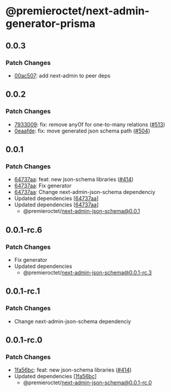 # @premieroctet/next-admin-generator-prisma

## 0.0.3

### Patch Changes

- [00ac507](https://github.com/premieroctet/next-admin/commit/00ac507d596bfb668fe33849535ba59f6fb8e2ce): add next-admin to peer deps

## 0.0.2

### Patch Changes

- [7933009](https://github.com/premieroctet/next-admin/commit/793300945c44c54f922652e21815e2fd31614dc5): fix: remove anyOf for one-to-many relations ([#513](https://github.com/premieroctet/next-admin/issues/513))
- [0eaafde](https://github.com/premieroctet/next-admin/commit/0eaafde0b9ccd6a3e7755f7576e9fc5d90483891): fix: move generated json schema path ([#504](https://github.com/premieroctet/next-admin/issues/504))

## 0.0.1

### Patch Changes

- [64737aa](https://github.com/premieroctet/next-admin/commit/64737aaf636ee958efd028165ab4dd9ec050e29f): feat: new json-schema libraries ([#414](https://github.com/premieroctet/next-admin/issues/414))
- [64737aa](https://github.com/premieroctet/next-admin/commit/64737aaf636ee958efd028165ab4dd9ec050e29f): Fix generator
- [64737aa](https://github.com/premieroctet/next-admin/commit/64737aaf636ee958efd028165ab4dd9ec050e29f): Change next-admin-json-schema dependenciy
- Updated dependencies [[64737aa](https://github.com/premieroctet/next-admin/commit/64737aaf636ee958efd028165ab4dd9ec050e29f)]
- Updated dependencies [[64737aa](https://github.com/premieroctet/next-admin/commit/64737aaf636ee958efd028165ab4dd9ec050e29f)]
  - @premieroctet/next-admin-json-schema@0.0.1

## 0.0.1-rc.6

### Patch Changes

- Fix generator
- Updated dependencies
  - @premieroctet/next-admin-json-schema@0.0.1-rc.3

## 0.0.1-rc.1

### Patch Changes

- Change next-admin-json-schema dependenciy

## 0.0.1-rc.0

### Patch Changes

- [1fa56bc](https://github.com/premieroctet/next-admin/commit/1fa56bc): feat: new json-schema libraries ([#414](https://github.com/premieroctet/next-admin/issues/414))
- Updated dependencies [[1fa56bc](https://github.com/premieroctet/next-admin/commit/1fa56bc)]
  - @premieroctet/next-admin-json-schema@0.0.1-rc.0
